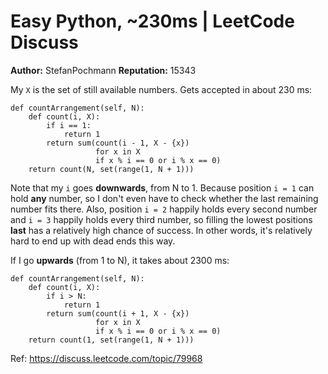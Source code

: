Easy Python, ~230ms | LeetCode Discuss
============================
**Author:**  StefanPochmann
**Reputation:**  15343 

<p>My <code>X</code> is the set of still available numbers. Gets accepted in about 230 ms:</p>
<pre><code>def countArrangement(self, N):
    def count(i, X):
        if i == 1:
            return 1
        return sum(count(i - 1, X - {x})
                   for x in X
                   if x % i == 0 or i % x == 0)
    return count(N, set(range(1, N + 1)))
</code></pre>
<p>Note that my <code>i</code> goes <strong>downwards</strong>, from N to 1. Because position <code>i = 1</code> can hold <strong>any</strong> number, so I don't even have to check whether the last remaining number fits there. Also, position <code>i = 2</code> happily holds every second number and <code>i = 3</code> happily holds every third number, so filling the lowest positions <strong>last</strong> has a relatively high chance of success. In other words, it's relatively hard to end up with dead ends this way.</p>
<p>If I go <strong>upwards</strong> (from 1 to N), it takes about 2300 ms:</p>
<pre><code>def countArrangement(self, N):
    def count(i, X):
        if i &gt; N:
            return 1
        return sum(count(i + 1, X - {x})
                   for x in X
                   if x % i == 0 or i % x == 0)
    return count(1, set(range(1, N + 1)))</code></pre> 

Ref: https://discuss.leetcode.com/topic/79968

